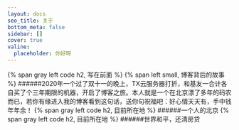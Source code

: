 ```yaml
---
layout: docs
seo_title: 关于
bottom_meta: false
sidebar: []
cover: true
valine:
  placeholder: 你好呀
---
```

{% span gray left code h2, 写在前面 %}
{% span left small, 博客背后的故事 %}
######2020年一个过了双十一的晚上，TX云服务器打折，和基友一合计各自买了个三年期限的机器，开启了博客之旅。本人就是一个在北京漂了多年的码农而已，若你有缘进入我的博客看到这句话，送你句祝福吧：好心情天天有，手中钱年年余！
{% span gray left code h2, 目前所在地 %}
######一个人的北京
{% span gray left code h2, 目前所在地 %}
######世界和平，还清房贷
